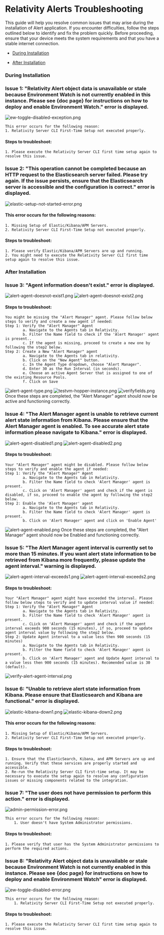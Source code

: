 # Relativity Alerts Troubleshooting

This guide will help you resolve common issues that may arise during the installation of Alert application. If you encounter difficulties, follow the steps outlined below to identify and fix the problem quickly. Before proceeding, ensure that your device meets the system requirements and that you have a stable internet connection.

* [During Installation](#during-installation)

* [After Installation](#after-installation)

### During Installation

### Issue 1: "Relativity Alert object data is unavailable or stale because Environment Watch is not currently enabled in this instance. Please see {doc page} for instructions on how to deploy and enable Environment Watch." error is displayed.
![ew-toggle-disabled-exception.png](../resources/relativity-alerts-troubleshooting-images/ew-toggle-disabled-exception.png)

    This error occurs for the following reason:
    1. Relativity Server CLI First-Time Setup not executed properly.

#### Steps to troubleshoot:
    1. Please execute the Relativity Server CLI first time setup again to resolve this issue.

### Issue 2: "This operation cannot be completed because an HTTP request to the Elasticsearch server failed. Please try again. If the issue persists, ensure that the Elasticsearch server is accessible and the configuration is correct." error is displayed.
![elastic-setup-not-started-error.png](../resources/relativity-alerts-troubleshooting-images/elastic-kibana-not-started-error.png)

#### This error occurs for the following reasons:
    1. Missing Setup of Elastic/Kibana/APM Servers.
    2. Relativity Server CLI First-Time Setup not executed properly.

#### Steps to troubleshoot:
    1. Please verify Elastic/Kibana/APM Servers are up and running.
    2. You might need to execute the Relativity Server CLI first time setup again to resolve this issue.

### After Installation

### Issue 3: "Agent information doesn't exist." error is displayed.
![alert-agent-doesnot-exist1.png](../resources/relativity-alerts-troubleshooting-images/alert-agent-doesnot-exist1.png)
![alert-agent-doesnot-exist2.png](../resources/relativity-alerts-troubleshooting-images/alert-agent-doesnot-exist2.png)

#### Steps to troubleshoot:
    You might be missing the "Alert Manager" agent. Please follow below steps to verify and create a new agent if needed:
    Step 1: Verify the "Alert Manager" Agent
            a. Navigate to the Agents tab in Relativity.
            b. Filter the Name field to check if the 'Alert Manager' agent is present..
            c. If the agent is missing, proceed to create a new one by following the step2 below.
    Step 2: Create a New "Alert Manager" agent
            a. Navigate to the Agents tab in relativity.
            b. Click on the "New Agent" button.
            c. In the Agent Type dropdown, choose "Alert Manager".
            d. Enter 30 as the Run Interval (in seconds).
            e. Choose an active Agent Server that is assigned to one of the existing Resource Pools.
            f. Click on Save
![alert-agent-type.png](../resources/relativity-alerts-troubleshooting-images/alert-agent-type.png)
![testvm-hopper-instance.png](../resources/relativity-alerts-troubleshooting-images/testvm-hopper-instance.png)
![verifyfields.png](../resources/relativity-alerts-troubleshooting-images/verifyfields.png)
    Once these steps are completed, the "Alert Manager" agent should now be active and functioning correctly.

### Issue 4: "The Alert Manager agent is unable to retrieve current alert state information from Kibana. Please ensure that the Alert Manager agent is enabled. To see accurate alert state information please navigate to Kibana." error is displayed.
![alert-agent-disabled1.png](../resources/relativity-alerts-troubleshooting-images/alert-agent-disabled1.png)
![alert-agent-disabled2.png](../resources/relativity-alerts-troubleshooting-images/alert-agent-disabled2.png)

#### Steps to troubleshoot:
    Your "Alert Manager" agent might be disabled. Please follow below steps to verify and enable the agent if needed:
    Step 1: Verify the "Alert Manager" Agent
            a. Navigate to the Agents tab in Relativity.
            b. Filter the Name field to check 'Alert Manager' agent is present.
            c. CLick on 'Alert Manager' agent and check if the agent is disabled, if so, proceed to enable the agent by following the step2 below.
    Step 2: Enable the 'Alert Manager' agent
            a. Navigate to the Agents tab in Relativity.
            b. Filter the Name field to check 'Alert Manager' agent is present.
            b. Click on 'Alert Manager' agent and click on 'Enable Agent'
![alert-agent-enabled.png](../resources/relativity-alerts-troubleshooting-images/alert-agent-enabled.png)
    Once these steps are completed, the "Alert Manager" agent should now be Enabled and functioning correctly.

### Issue 5: "The Alert Manager agent interval is currently set to more than 15 minutes. If you want alert state information to be retrieved from Kibana more frequently, please update the agent interval." warning is displayed.
![alert-agent-interval-exceeds1.png](../resources/relativity-alerts-troubleshooting-images/alert-agent-interval-exceeds1.png)
![alert-agent-interval-exceeds2.png](../resources/relativity-alerts-troubleshooting-images/alert-agent-interval-exceeds2.png)

#### Steps to troubleshoot:
    Your "Alert Manager" agent might have exceeded the interval. Please follow below steps to verify and to update interval value if needed:
    Step 1: Verify the "Alert Manager" Agent
            a. Navigate to the Agents tab in Relativity.
            b. Filter the Name field to check 'Alert Manager' agent is present.
            c. CLick on 'Alert Manager' agent and check if the agent interval exceeds 900 seconds (15 minutes), if so, proceed to update agent interval value by following the step2 below.
    Step 2: Update Agent interval to a value less then 900 seconds (15 minutes)
            a. Navigate to the Agents tab in Relativity.
            b. Filter the Name field to check 'Alert Manager' agent is present.
            b. Click on 'Alert Manager' agent and Update Agent interval to a value less then 900 seconds (15 minutes). Recomended value is 30 (default).
![verify-alert-agent-interval.png](../resources/relativity-alerts-troubleshooting-images/verify-alert-agent-interval.png)

### Issue 6: "Unable to retrieve alert state information from Kibana. Please ensure that Elasticsearch and Kibana are functional." error is displayed.
![elastic-kibana-down1.png](../resources/relativity-alerts-troubleshooting-images/elastic-kibana-down1.png)
![elastic-kibana-down2.png](../resources/relativity-alerts-troubleshooting-images/elastic-kibana-down2.png)

#### This error occurs for the following reasons:
    1. Missing Setup of Elastic/Kibana/APM Servers.
    2. Relativity Server CLI First-Time Setup not executed properly.

#### Steps to troubleshoot:
    1. Ensure that the ElasticSearch, Kibana, and APM Servers are up and running. Verify that these services are properly started and accessible.
    2. Re-run the Relativity Server CLI first-time setup. It may be necessary to execute the setup again to resolve any configuration issues or missing components related to the integration.

### Issue 7: "The user does not have permission to perform this action." error is displayed.
![admin-permission-error.png](../resources/relativity-alerts-troubleshooting-images/admin-permission-error.png)

    This error occurs for the following reason:
        1. User doesn't have System Administrator permissions.

#### Steps to troubleshoot:
    1. Please verify that user has the System Administrator permissions to perform the required actions.

### Issue 8: "Relativity Alert object data is unavailable or stale because Environment Watch is not currently enabled in this instance. Please see {doc page} for instructions on how to deploy and enable Environment Watch" error is displayed.
![ew-toggle-disabled-error.png](../resources/relativity-alerts-troubleshooting-images/ew-toggle-disabled-error.png)

    This error occurs for the following reason:
        1. Relativity Server CLI First-Time Setup not executed properly.

#### Steps to troubleshoot:
    1. Please execute the Relativity Server CLI first time setup again to resolve this issue.
